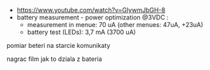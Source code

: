 - https://www.youtube.com/watch?v=GIywmJbGH-8
- battery measurement - power optimization @3VDC :
	- measurement in menue: 70 uA (other menues: 47uA, +23uA)
	- battery test (LEDs): 3,7 mA (3700 uA)


pomiar beteri na starcie
komunikaty



nagrac film jak to dziala z bateria